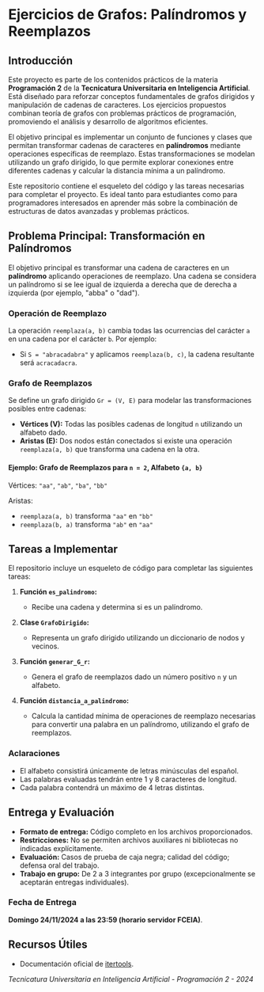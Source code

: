 # Ejercicios de Grafos: Palíndromos y Reemplazos

## Introducción

Este proyecto es parte de los contenidos prácticos de la materia **Programación 2** de la **Tecnicatura Universitaria en Inteligencia Artificial**. Está diseñado para reforzar conceptos fundamentales de grafos dirigidos y manipulación de cadenas de caracteres. Los ejercicios propuestos combinan teoría de grafos con problemas prácticos de programación, promoviendo el análisis y desarrollo de algoritmos eficientes.

El objetivo principal es implementar un conjunto de funciones y clases que permitan transformar cadenas de caracteres en **palíndromos** mediante operaciones específicas de reemplazo. Estas transformaciones se modelan utilizando un grafo dirigido, lo que permite explorar conexiones entre diferentes cadenas y calcular la distancia mínima a un palíndromo.

Este repositorio contiene el esqueleto del código y las tareas necesarias para completar el proyecto. Es ideal tanto para estudiantes como para programadores interesados en aprender más sobre la combinación de estructuras de datos avanzadas y problemas prácticos.

## Problema Principal: Transformación en Palíndromos

El objetivo principal es transformar una cadena de caracteres en un **palíndromo** aplicando operaciones de reemplazo. Una cadena se considera un palíndromo si se lee igual de izquierda a derecha que de derecha a izquierda (por ejemplo, "abba" o "dad").

### Operación de Reemplazo

La operación `reemplaza(a, b)` cambia todas las ocurrencias del carácter `a` en una cadena por el carácter `b`. Por ejemplo:

- Si `S = "abracadabra"` y aplicamos `reemplaza(b, c)`, la cadena resultante será `acracadacra`.

### Grafo de Reemplazos

Se define un grafo dirigido `Gr = (V, E)` para modelar las transformaciones posibles entre cadenas:

- **Vértices (V):** Todas las posibles cadenas de longitud `n` utilizando un alfabeto dado.
- **Aristas (E):** Dos nodos están conectados si existe una operación `reemplaza(a, b)` que transforma una cadena en la otra.

#### Ejemplo: Grafo de Reemplazos para `n = 2`, Alfabeto `{a, b}`

Vértices: `"aa"`, `"ab"`, `"ba"`, `"bb"`

Aristas:

- `reemplaza(a, b)` transforma `"aa"` en `"bb"`
- `reemplaza(b, a)` transforma `"ab"` en `"aa"`

## Tareas a Implementar

El repositorio incluye un esqueleto de código para completar las siguientes tareas:

1. **Función `es_palindromo`:**

   - Recibe una cadena y determina si es un palíndromo.

2. **Clase `GrafoDirigido`:**

   - Representa un grafo dirigido utilizando un diccionario de nodos y vecinos.

3. **Función `generar_G_r`:**

   - Genera el grafo de reemplazos dado un número positivo `n` y un alfabeto.

4. **Función `distancia_a_palindromo`:**
   - Calcula la cantidad mínima de operaciones de reemplazo necesarias para convertir una palabra en un palíndromo, utilizando el grafo de reemplazos.

### Aclaraciones

- El alfabeto consistirá únicamente de letras minúsculas del español.
- Las palabras evaluadas tendrán entre 1 y 8 caracteres de longitud.
- Cada palabra contendrá un máximo de 4 letras distintas.

## Entrega y Evaluación

- **Formato de entrega:** Código completo en los archivos proporcionados.
- **Restricciones:** No se permiten archivos auxiliares ni bibliotecas no indicadas explícitamente.
- **Evaluación:** Casos de prueba de caja negra; calidad del código; defensa oral del trabajo.
- **Trabajo en grupo:** De 2 a 3 integrantes por grupo (excepcionalmente se aceptarán entregas individuales).

### Fecha de Entrega

**Domingo 24/11/2024 a las 23:59 (horario servidor FCEIA)**.

## Recursos Útiles

- Documentación oficial de [itertools](https://docs.python.org/3/library/itertools.html).

_Tecnicatura Universitaria en Inteligencia Artificial - Programación 2 - 2024_
